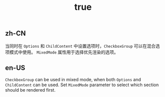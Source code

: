 ﻿---
order: 7
title:
  zh-CN: 混合布局选项
  en-US: Mixed mode
---

## zh-CN

当同时在 `Options` 和 `ChildContent` 中设置选项时，`CheckboxGroup` 可以在混合选项模式中使用。 `MixedMode` 属性用于选择优先渲染的选项。


## en-US

`CheckboxGroup` can be used in mixed mode, when both `Options` and `ChildContent` can be used. Set `MixedMode` parameter to select which section should be rendered first.